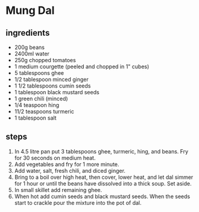 # Mung Dal

## ingredients

- 200g beans
- 2400ml water
- 250g chopped tomatoes
- 1 medium courgette (peeled and chopped in 1" cubes)
- 5 tablespoons ghee
- 1/2 tablespoon minced ginger
- 1 1/2 tablespoons cumin seeds
- 1 tablespoon black mustard seeds
- 1 green chili (minced)
- 1/4 teaspoon hing
- 11/2 teaspoons turmeric
- 1 tablespoon salt

## steps

1. In 4.5 litre pan put 3 tablespoons ghee, turmeric, hing, and beans. Fry for 30 seconds on medium heat.
2. Add vegetables and fry for 1 more minute.
3. Add water, salt, fresh chili, and diced ginger.
4. Bring to a boil over high heat, then cover, lower heat, and let dal simmer for 1 hour or until the beans have dissolved into a thick soup. Set aside.
5. In small skillet add remaining ghee.
6. When hot add cumin seeds and black mustard seeds. When the seeds start to crackle pour the mixture into the pot of dal.
